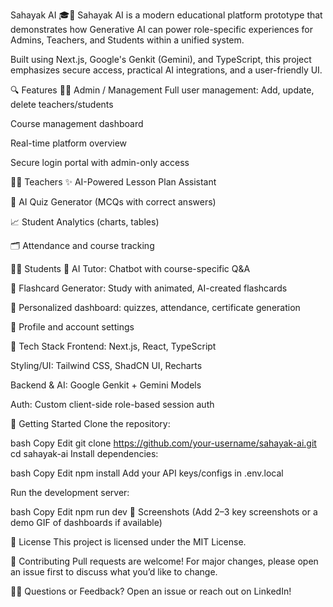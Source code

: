 Sahayak AI 🎓🤖
Sahayak AI is a modern educational platform prototype that demonstrates how Generative AI can power role-specific experiences for Admins, Teachers, and Students within a unified system.

Built using Next.js, Google's Genkit (Gemini), and TypeScript, this project emphasizes secure access, practical AI integrations, and a user-friendly UI.

🔍 Features
👩‍💼 Admin / Management
Full user management: Add, update, delete teachers/students

Course management dashboard

Real-time platform overview

Secure login portal with admin-only access

👩‍🏫 Teachers
✨ AI-Powered Lesson Plan Assistant

🧠 AI Quiz Generator (MCQs with correct answers)

📈 Student Analytics (charts, tables)

🗂️ Attendance and course tracking

👨‍🎓 Students
🤖 AI Tutor: Chatbot with course-specific Q&A

🔁 Flashcard Generator: Study with animated, AI-created flashcards

🧾 Personalized dashboard: quizzes, attendance, certificate generation

👤 Profile and account settings

🧰 Tech Stack
Frontend: Next.js, React, TypeScript

Styling/UI: Tailwind CSS, ShadCN UI, Recharts

Backend & AI: Google Genkit + Gemini Models

Auth: Custom client-side role-based session auth

🚀 Getting Started
Clone the repository:

bash
Copy
Edit
git clone https://github.com/your-username/sahayak-ai.git
cd sahayak-ai
Install dependencies:

bash
Copy
Edit
npm install
Add your API keys/configs in .env.local

Run the development server:

bash
Copy
Edit
npm run dev
📸 Screenshots
(Add 2–3 key screenshots or a demo GIF of dashboards if available)

📜 License
This project is licensed under the MIT License.

🤝 Contributing
Pull requests are welcome! For major changes, please open an issue first to discuss what you’d like to change.

🙋‍♂️ Questions or Feedback?
Open an issue or reach out on LinkedIn!

